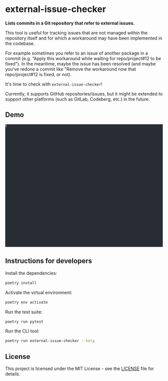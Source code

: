 # external-issue-checker

**Lists commits in a Git repository that refer to external issues.**

This tool is useful for tracking issues that are not managed within the repository itself
and for which a workaround may have been implemented in the codebase.

For example sometimes you refer to an issue of another package in a commit
(e.g. “Apply this workaround while waiting for repo/project#12 to be fixed”).
In the meantime, maybe the issue has been resolved (and maybe you've redone a commit
like "Remove the workaround now that repo/project#12 is fixed, or not).

It's time to check with `external-issue-checker`!

Currently, it supports GitHub repositories/issues, but it might be extended to support other platforms
(such as GitLab, Codeberg, etc.) in the future.

## Demo

![Demo showing terminal being recorded](./misc/demo.svg)

## Instructions for developers

Install the dependencies:

```bash
poetry install
```

Activate the virtual environment:

```bash
poetry env activate
```

Run the test suite:

```bash
poetry run pytest
```

Run the CLI tool:

```bash
poetry run external-issue-checker --help
```

## License

This project is licensed under the MIT License - see the [LICENSE](./LICENSE) file for details.
